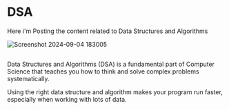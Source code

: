 # DSA
Here i'm Posting the content related to Data Structures and Algorithms

![Screenshot 2024-09-04 183005](https://github.com/user-attachments/assets/05f71ea9-89c8-4554-8e67-eb6972bc8015)

## 
Data Structures and Algorithms (DSA) is a fundamental part of Computer Science that teaches you how to think and solve complex problems systematically.

Using the right data structure and algorithm makes your program run faster, especially when working with lots of data.
